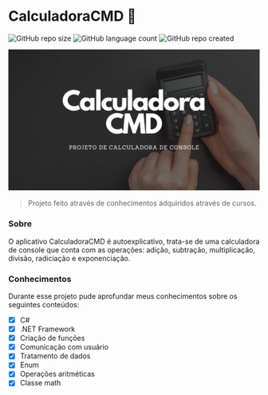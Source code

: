 # CalculadoraCMD 🧮

![GitHub repo size](https://img.shields.io/github/repo-size/samueldelorenzi/CalculadoraCMD?style=for-the-badge)
![GitHub language count](https://img.shields.io/github/languages/count/samueldelorenzi/CalculadoraCMD?style=for-the-badge)
![GitHub repo created](https://img.shields.io/github/created-at/samueldelorenzi/CalculadoraCMD?style=for-the-badge&color=blue)

<img src="imagem.png" alt="CalculadoraCMD">

> Projeto feito através de conhecimentos adquiridos através de cursos.

### Sobre

O aplicativo CalculadoraCMD é autoexplicativo, trata-se de uma calculadora de console que conta com as operações: adição, subtração, multiplicação, divisão, radiciação e exponenciação.

### Conhecimentos

Durante esse projeto pude aprofundar meus conhecimentos sobre os seguintes conteúdos:

- [x] C#
- [x] .NET Framework
- [x] Criação de funções
- [x] Comunicação com usuário
- [x] Tratamento de dados
- [x] Enum
- [x] Operações aritméticas
- [x] Classe math 
